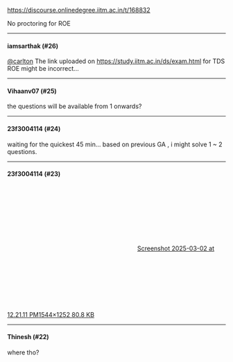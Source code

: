 https://discourse.onlinedegree.iitm.ac.in/t/168832

No proctoring for ROE</p><hr>

<h4>iamsarthak (#26)</h4>
<p><a class="mention" href="/u/carlton">@carlton</a> The link uploaded on <a href="https://study.iitm.ac.in/ds/exam.html" rel="noopener nofollow ugc">https://study.iitm.ac.in/ds/exam.html</a> for TDS ROE might be incorrect…</p><hr>

<h4>Vihaanv07 (#25)</h4>
<p>the questions will be available from 1 onwards?</p><hr>

<h4>23f3004114 (#24)</h4>
<p>waiting for the quickest 45 min… based on previous GA , i might solve 1 ~ 2 questions.</p><hr>

<h4>23f3004114 (#23)</h4>
<p><div class="lightbox-wrapper"><a class="lightbox" data-download-href="/uploads/short-url/oK3AGOhLw7yy7kC6x52mz1sF8ZM.png?dl=1" href="https://europe1.discourse-cdn.com/flex013/uploads/iitm/original/3X/a/d/ad6903566827bda082095d8753af83e60b31102e.png" rel="noopener nofollow ugc" title="Screenshot 2025-03-02 at 12.21.11 PM"><div class="meta"><svg aria-hidden="true" class="fa d-icon d-icon-far-image svg-icon"><use href="#far-image"></use></svg><span class="filename">Screenshot 2025-03-02 at 12.21.11 PM</span><span class="informations">1544×1252 80.8 KB</span><svg aria-hidden="true" class="fa d-icon d-icon-discourse-expand svg-icon"><use href="#discourse-expand"></use></svg></div></a></div></p><hr>

<h4>Thinesh (#22)</h4>
<p>where tho?